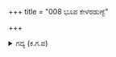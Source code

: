 +++
title = "008 ಭೂಪ ಕೇಳೆರಡುಣ್ಟೆ"

+++

<details><summary>ಗದ್ಯ (ಕ.ಗ.ಪ) </summary>

8. 'ಭೂಪತಿ, ನೀನು ಹೇಳಿದ ಮೇಲೆ ಆಗದು ಎನ್ನುತ್ತೇವೆಯೇ ? ಅದರಂತೆ ಮಾಡುತ್ತೇವೆ' ಎಂದು ಮುನಿಯು ಹೊರಡಲು, ನೃಪನ ಪರಿವಾರ ಎದ್ದು ನಿಂತಿತು. ಋಷಿಗಳೊಂದಿಗೆ ಸಂಸಾರ ಬಂಧನದಿಂದ ಮುಕ್ತನಾದ ದೂರ್ವಾಸನು ಭೀಷ್ಮ ದ್ರೋಣಾದಿಗಳನ್ನು ಮನೆಗೆ ಕಳುಹಿಸಿ ಪಟ್ಟಣದಿಂದ ಹೊರಟನು.
</details>
